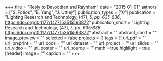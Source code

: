+++
title = "Reply to Davoodian and Raynham"
date = "2015-01-01"
authors = ["S. Fotios", "B. Yang", "J. Uttley"]
publication_types = ["0"]
publication = "Lighting Research and Technology, (47), 5, _pp. 635-636_, https://doi.org/10.1177/1477153515593872"
publication_short = "Lighting Research and Technology, (47), 5, _pp. 635-636_, https://doi.org/10.1177/1477153515593872"
abstract = ""
abstract_short = ""
image_preview = ""
selected = false
projects = []
tags = []
url_pdf = ""
url_preprint = ""
url_code = ""
url_dataset = ""
url_project = ""
url_slides = ""
url_video = ""
url_poster = ""
url_source = ""
math = true
highlight = true
[header]
image = ""
caption = ""
+++

